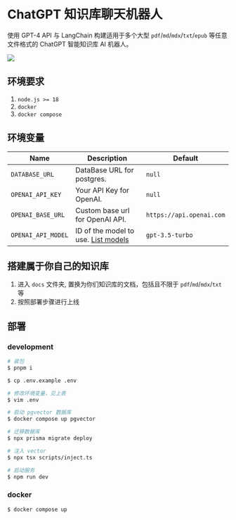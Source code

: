 # ChatGPT 知识库聊天机器人

使用 GPT-4 API 与 LangChain 构建适用于多个大型 `pdf`/`md`/`mdx`/`txt`/`epub` 等任意文件格式的 ChatGPT 智能知识库 AI 机器人。

![](https://static.shanyue.tech/images/23-05-16/clipboard-7590.dd2989.webp)

## 环境要求

1. `node.js >= 18`
2. `docker`
3. `docker compose`

## 环境变量

| Name | Description | Default |
| --- | --- | --- |
| `DATABASE_URL` | DataBase URL for postgres. | `null` |
| `OPENAI_API_KEY` | Your API Key for OpenAI. | `null` |
| `OPENAI_BASE_URL` | Custom base url for OpenAI API. | `https://api.openai.com` |
| `OPENAI_API_MODEL` | ID of the model to use. [List models](https://platform.openai.com/docs/api-reference/models/list) | `gpt-3.5-turbo` |

## 搭建属于你自己的知识库

1. 进入 `docs` 文件夹, 置换为你们知识库的文档，包括且不限于 `pdf`/`md`/`mdx`/`txt` 等
1. 按照部署步骤进行上线

## 部署

### development

``` bash
# 装包
$ pnpm i

$ cp .env.example .env

# 修改环境变量，见上表
$ vim .env

# 启动 pgvector 数据库
$ docker compose up pgvector

# 迁移数据库
$ npx prisma migrate deploy

# 注入 vector
$ npx tsx scripts/inject.ts

# 启动服务
$ npm run dev
```

### docker

``` bash
$ docker compose up
```
